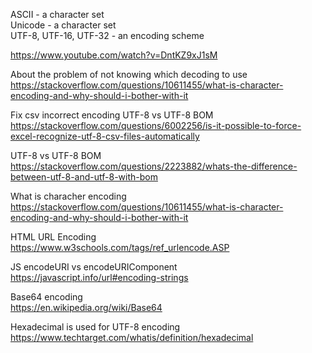 ASCII - a character set \
Unicode - a character set \
UTF-8, UTF-16, UTF-32 - an encoding scheme

https://www.youtube.com/watch?v=DntKZ9xJ1sM

About the problem of not knowing which decoding to use \
https://stackoverflow.com/questions/10611455/what-is-character-encoding-and-why-should-i-bother-with-it

Fix csv incorrect encoding UTF-8 vs UTF-8 BOM \
https://stackoverflow.com/questions/6002256/is-it-possible-to-force-excel-recognize-utf-8-csv-files-automatically

UTF-8 vs UTF-8 BOM \
https://stackoverflow.com/questions/2223882/whats-the-difference-between-utf-8-and-utf-8-with-bom

What is characher encoding \
https://stackoverflow.com/questions/10611455/what-is-character-encoding-and-why-should-i-bother-with-it

HTML URL Encoding \
https://www.w3schools.com/tags/ref_urlencode.ASP

JS encodeURI vs encodeURIComponent \
https://javascript.info/url#encoding-strings

Base64 encoding \
https://en.wikipedia.org/wiki/Base64

Hexadecimal is used for UTF-8 encoding \
https://www.techtarget.com/whatis/definition/hexadecimal
